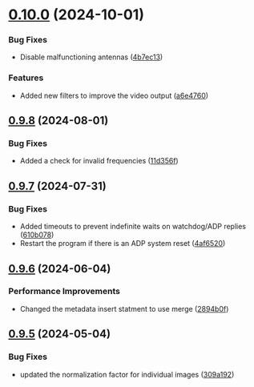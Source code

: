 # [0.10.0](https://github.com/epic-astronomy/LWA_EPIC/compare/v0.9.8...v0.10.0) (2024-10-01)


### Bug Fixes

* Disable malfunctioning antennas ([4b7ec13](https://github.com/epic-astronomy/LWA_EPIC/commit/4b7ec13e20278bd4834abcdc610cb8e845ddfd96))


### Features

* Added new filters to improve the video output ([a6e4760](https://github.com/epic-astronomy/LWA_EPIC/commit/a6e4760a4badedb0b16dfff770cc1c3d7bc072d8))



## [0.9.8](https://github.com/epic-astronomy/LWA_EPIC/compare/v0.9.7...v0.9.8) (2024-08-01)


### Bug Fixes

* Added a check for invalid frequencies ([11d356f](https://github.com/epic-astronomy/LWA_EPIC/commit/11d356ff38b10dee67772a069a581041ecc1b6e8))



## [0.9.7](https://github.com/epic-astronomy/LWA_EPIC/compare/v0.9.6...v0.9.7) (2024-07-31)


### Bug Fixes

* Added timeouts to prevent indefinite waits on watchdog/ADP replies ([610b078](https://github.com/epic-astronomy/LWA_EPIC/commit/610b078522738cbf7910ec95d65e7185b6bf2c25))
* Restart the program if there is an ADP system reset ([4af6520](https://github.com/epic-astronomy/LWA_EPIC/commit/4af65209d1ff7db8584232ad46c3a1372327870d))



## [0.9.6](https://github.com/epic-astronomy/LWA_EPIC/compare/v0.9.5...v0.9.6) (2024-06-04)


### Performance Improvements

* Changed the metadata insert statment to use merge ([2894b0f](https://github.com/epic-astronomy/LWA_EPIC/commit/2894b0fc93479d3cc347aee09261f2599702ab9d))



## [0.9.5](https://github.com/epic-astronomy/LWA_EPIC/compare/v0.9.4...v0.9.5) (2024-05-04)


### Bug Fixes

* updated the normalization factor for individual images ([309a192](https://github.com/epic-astronomy/LWA_EPIC/commit/309a192ac17f0c279522aa8f37b10d61437dbdfd))



